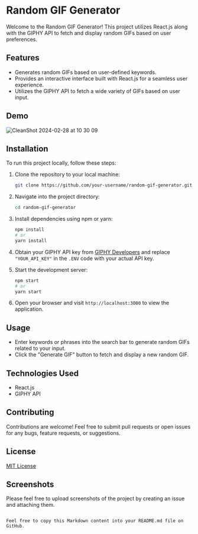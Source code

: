 
# Random GIF Generator

Welcome to the Random GIF Generator! This project utilizes React.js along with the GIPHY API to fetch and display random GIFs based on user preferences.

## Features

- Generates random GIFs based on user-defined keywords.
- Provides an interactive interface built with React.js for a seamless user experience.
- Utilizes the GIPHY API to fetch a wide variety of GIFs based on user input.

## Demo

![CleanShot 2024-02-28 at 10 30 09](https://github.com/velocitypanther/GIF_Generator/assets/112251957/ffd36938-f7cf-4b60-bb1a-a90eca8de622)

## Installation

To run this project locally, follow these steps:

1. Clone the repository to your local machine:

   ```bash
   git clone https://github.com/your-username/random-gif-generator.git
   ```

2. Navigate into the project directory:

   ```bash
   cd random-gif-generator
   ```

3. Install dependencies using npm or yarn:

   ```bash
   npm install
   # or
   yarn install
   ```

4. Obtain your GIPHY API key from [GIPHY Developers](https://developers.giphy.com/) and replace `"YOUR_API_KEY"` in the `.ENV` code with your actual API key.

5. Start the development server:

   ```bash
   npm start
   # or
   yarn start
   ```

6. Open your browser and visit `http://localhost:3000` to view the application.

## Usage

- Enter keywords or phrases into the search bar to generate random GIFs related to your input.
- Click the "Generate GIF" button to fetch and display a new random GIF.

## Technologies Used

- React.js
- GIPHY API

## Contributing

Contributions are welcome! Feel free to submit pull requests or open issues for any bugs, feature requests, or suggestions.

## License

[MIT License](LICENSE)

## Screenshots

Please feel free to upload screenshots of the project by creating an issue and attaching them.
```

Feel free to copy this Markdown content into your README.md file on GitHub.
